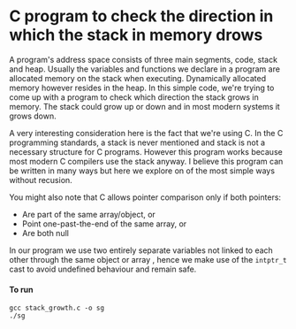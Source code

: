 # C program to check the direction in which the stack in memory drows

A program's address space consists of three main segments, code, stack and heap. Usually the variables and functions we declare in a program are allocated memory on the stack when executing. Dynamically allocated memory however resides in the heap. In this simple code, we're trying to come up with a program to check which direction the stack grows in memory. The stack could grow up or down and in most modern systems it grows down.

A very interesting consideration here is the fact that we're using C. In the C programming standards, a stack is never mentioned and stack is not a necessary structure for C programs. However this program works because most modern C compilers use the stack anyway. I believe this program can be written in many ways but here we explore on of the most simple ways without recusion.

You might also note that C allows pointer comparison only if both pointers:

- Are part of the same array/object, or
- Point one-past-the-end of the same array, or
- Are both null

In our program we use two entirely separate variables not linked to each other through the same object or array , hence we make use of the `intptr_t` cast to avoid undefined behaviour and remain safe.

#### To run
```
gcc stack_growth.c -o sg
./sg
```


